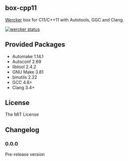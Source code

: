 ## box-cpp11

[Wercker](http://wercker.com) box for C11/C++11 with Autotools, GGC and Clang.

[![wercker status](https://app.wercker.com/status/02cae953135ef6db0882250a1368af90/s "wercker status")](https://app.wercker.com/project/bykey/02cae953135ef6db0882250a1368af90)

## Provided Packages

- Automake 1.14.1
- Autoconf 2.69
- libtool 2.4.2
- GNU Make 3.81
- binutils 2.22
- GCC 4.8+
- Clang 3.4+

## License

The MIT License

## Changelog

### 0.0.0

Pre-release version
